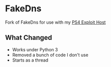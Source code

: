 FakeDns
=======

Fork of FakeDns for use with my [PS4 Exploit Host](https://github.com/Al-Azif/ps4-exploit-host)

## What Changed
- Works under Python 3
- Removed a bunch of code I don't use
- Starts as a thread
